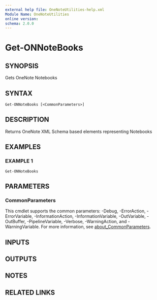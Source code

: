```yaml
---
external help file: OneNoteUtilities-help.xml
Module Name: OneNoteUtilities
online version:
schema: 2.0.0
---
```


# Get-ONNoteBooks

## SYNOPSIS
Gets OneNote Notebooks

## SYNTAX

```
Get-ONNoteBooks [<CommonParameters>]
```

## DESCRIPTION
Returns OneNote XML Schema based elements representing Notebooks

## EXAMPLES

### EXAMPLE 1
```
Get-ONNoteBooks
```

## PARAMETERS

### CommonParameters
This cmdlet supports the common parameters: -Debug, -ErrorAction, -ErrorVariable, -InformationAction, -InformationVariable, -OutVariable, -OutBuffer, -PipelineVariable, -Verbose, -WarningAction, and -WarningVariable. For more information, see [about_CommonParameters](http://go.microsoft.com/fwlink/?LinkID=113216).

## INPUTS

## OUTPUTS

## NOTES

## RELATED LINKS
